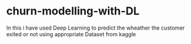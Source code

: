 # churn-modelling-with-DL

In this i have used Deep Learning to predict the wheather the customer exited or not using appropriate Dataset from kaggle
